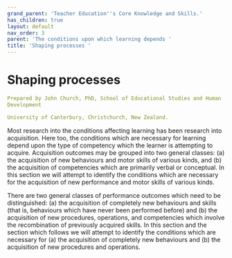 ```yaml
---
grand_parent: 'Teacher Education''s Core Knowledge and Skills.'
has_children: true
layout: default
nav_order: 3
parent: 'The conditions upon which learning depends '
title: 'Shaping processes '
---
```

# Shaping processes


```yaml
Prepared by John Church, PhD, School of Educational Studies and Human
Development

University of Canterbury, Christchurch, New Zealand.
```


Most research into the conditions affecting learning has been research
into acquisition. Here too, the conditions which are necessary for
learning depend upon the type of competency which the learner is
attempting to acquire. Acquisition outcomes may be grouped into two
general classes: (a) the acquisition of new behaviours and motor skills
of various kinds, and (b) the acquisition of competencies which are
primarily verbal or conceptual. In this section we will attempt to
identify the conditions which are necessary for the acquisition of new
performance and motor skills of various kinds.

There are two general classes of performance outcomes which need to be
distinguished: (a) the acquisition of completely new behaviours and
skills (that is, behaviours which have never been performed before) and
(b) the acquisition of new procedures, operations, and competencies
which involve the recombination of previously acquired skills. In this
section and the section which follows we will attempt to identify the
conditions which are necessary for (a) the acquisition of completely new
behaviours and (b) the acquisition of new procedures and operations.

